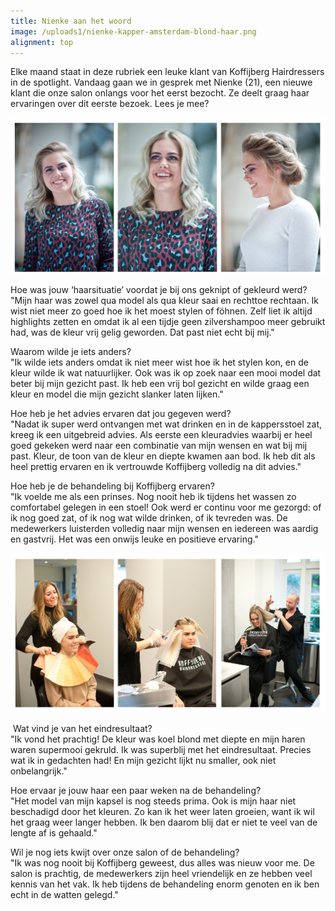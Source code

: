 ```yaml
---
title: Nienke aan het woord
image: /uploads1/nienke-kapper-amsterdam-blond-haar.png
alignment: top
---
```



Elke maand staat in deze rubriek een leuke klant van Koffijberg Hairdressers in de spotlight. Vandaag gaan we in gesprek met Nienke (21), een nieuwe klant die onze salon onlangs voor het eerst bezocht. Ze deelt graag haar ervaringen over dit eerste bezoek. Lees je mee?

![](/uploads1/versions/nienke-kapper-amsterdam-blond-haar---x----1406-697x---.png)

Hoe was jouw ‘haarsituatie’ voordat je bij ons geknipt of gekleurd werd?<br>"Mijn haar was zowel qua model als qua kleur saai en rechttoe rechtaan. Ik wist niet meer zo goed hoe ik het moest stylen of föhnen. Zelf liet ik altijd highlights zetten en omdat ik al een tijdje geen zilvershampoo meer gebruikt had, was de kleur vrij gelig geworden. Dat past niet echt bij mij."

Waarom wilde je iets anders?<br>"Ik wilde iets anders omdat ik niet meer wist hoe ik het stylen kon, en de kleur wilde ik wat natuurlijker. Ook was ik op zoek naar een mooi model dat beter bij mijn gezicht past. Ik heb een vrij bol gezicht en wilde graag een kleur en model die mijn gezicht slanker laten lijken."

Hoe heb je het advies ervaren dat jou gegeven werd?<br>"Nadat ik super werd ontvangen met wat drinken en in de kappersstoel zat, kreeg ik een uitgebreid advies. Als eerste een kleuradvies waarbij er heel goed gekeken werd naar een combinatie van mijn wensen en wat bij mij past. Kleur, de toon van de kleur en diepte kwamen aan bod. Ik heb dit als heel prettig ervaren en ik vertrouwde Koffijberg volledig na dit advies."

Hoe heb je de behandeling bij Koffijberg ervaren?<br>"Ik voelde me als een prinses. Nog nooit heb ik tijdens het wassen zo comfortabel gelegen in een stoel! Ook werd er continu voor me gezorgd: of ik nog goed zat, of ik nog wat wilde drinken, of ik tevreden was. De medewerkers luisterden volledig naar mijn wensen en iedereen was aardig en gastvrij. Het was een onwijs leuke en positieve ervaring."

![](/uploads1/versions/nienke-kapper-amsterdam-blond-haar-actie---x----1288-651x---.png)

 Wat vind je van het eindresultaat?<br>"Ik vond het prachtig! De kleur was koel blond met diepte en mijn haren waren supermooi gekruld. Ik was superblij met het eindresultaat. Precies wat ik in gedachten had! En mijn gezicht lijkt nu smaller, ook niet onbelangrijk."

Hoe ervaar je jouw haar een paar weken na de behandeling?<br>"Het model van mijn kapsel is nog steeds prima. Ook is mijn haar niet beschadigd door het kleuren. Zo kan ik het weer laten groeien, want ik wil het graag weer langer hebben. Ik ben daarom blij dat er niet te veel van de lengte af is gehaald."

Wil je nog iets kwijt over onze salon of de behandeling?<br>"Ik was nog nooit bij Koffijberg geweest, dus alles was nieuw voor me. De salon is prachtig, de medewerkers zijn heel vriendelijk en ze hebben veel kennis van het vak. Ik heb tijdens de behandeling enorm genoten en ik ben echt in de watten gelegd."